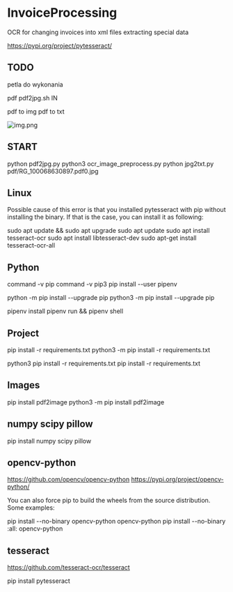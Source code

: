 # InvoiceProcessing
OCR for changing invoices into xml files extracting special data

https://pypi.org/project/pytesseract/

## TODO
petla do wykonania

pdf
pdf2jpg.sh IN


pdf to img
pdf to txt

![img.png](img.png)
## START

python pdf2jpg.py
python3 ocr_image_preprocess.py
python jpg2txt.py pdf/RG_100068630897.pdf0.jpg

## Linux
Possible cause of this error is that you installed pytesseract with pip without installing the binary. If that is the case, you can install it as following:

sudo apt update && sudo apt upgrade
sudo apt update
sudo apt install tesseract-ocr
sudo apt install libtesseract-dev
sudo apt-get install tesseract-ocr-all


## Python

command -v pip
command -v pip3
pip install --user pipenv


python -m pip install --upgrade pip
python3 -m pip install --upgrade pip

pipenv install 
pipenv run
&& pipenv shell

## Project

pip install -r requirements.txt
python3 -m pip install -r requirements.txt

python3 pip install -r requirements.txt
pip install -r requirements.txt

## Images

pip install pdf2image
python3 -m pip install pdf2image


## numpy scipy pillow


pip install numpy scipy pillow

## opencv-python

https://github.com/opencv/opencv-python
https://pypi.org/project/opencv-python/


You can also force pip to build the wheels from the source distribution. Some examples:

pip install --no-binary opencv-python opencv-python
pip install --no-binary :all: opencv-python


## tesseract

https://github.com/tesseract-ocr/tesseract

pip install pytesseract


